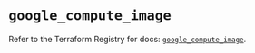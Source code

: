 # `google_compute_image`

Refer to the Terraform Registry for docs: [`google_compute_image`](https://registry.terraform.io/providers/hashicorp/google/6.2.0/docs/resources/compute_image).
